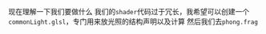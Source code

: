现在理解一下我们要做什么
我们的`shader`代码过于冗长，我希望可以创建一个`commonLight.glsl`，专门用来放光照的结构声明以及计算
然后我们去`phong.frag`
<!--stackedit_data:
eyJoaXN0b3J5IjpbMTA2NDExNzA1MywtMjA4ODc0NjYxMl19
-->